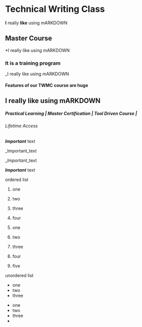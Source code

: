 # Technical Writing Class 

**I** really **like** using mARKDOWN 

## Master Course

*I really like using mARKDOWN

### It is a training program 

_I really like using mARKDOWN

#### Features of our TWMC course are huge

I really like using mARKDOWN
--------------------------------------------------------------

##### Practical Learning | Master Certification | Tool Driven Course | 

###### Lifetime Access

***Important*** text

_Important_text

_*Important*_text

**_Important_** text


ordered list 
1. one 
2. two
3. three
4. four

1. one
1. two
2. three
3. four
4. five

unordered list

- one
- two
- three

* one
* two
* three
*
